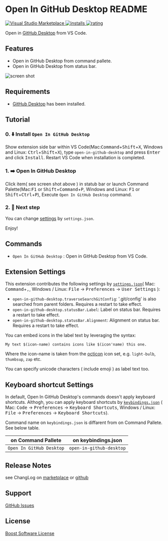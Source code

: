 # Open In GitHub Desktop README

[![Visual Studio Marketplace](https://vsmarketplacebadge.apphb.com/version/wraith13.open-in-github-desktop.svg) ![installs](https://vsmarketplacebadge.apphb.com/installs/wraith13.open-in-github-desktop.svg) ![rating](https://vsmarketplacebadge.apphb.com/rating/wraith13.open-in-github-desktop.svg)](https://marketplace.visualstudio.com/items?itemName=wraith13.open-in-github-desktop)

Open in [GitHub Desktop](https://desktop.github.com/) from VS Code.

## Features

* Open in GitHub Desktop from command pallete.
* Open in GitHub Desktop from status bar.

![screen shot](https://raw.githubusercontent.com/wraith13/open-in-github-desktop-vscode/master/images/screenshot.png)

## Requirements

* [GitHub Desktop](https://desktop.github.com/) has been installed.

## Tutorial

### 0. ⬇️ Install `Open In GitHub Desktop`

Show extension side bar within VS Code(Mac:<kbd>Command</kbd>+<kbd>Shift</kbd>+<kbd>X</kbd>, Windows and Linux: <kbd>Ctrl</kbd>+<kbd>Shift</kbd>+<kbd>X</kbd>), type `open-in-github-desktop` and press <kbd>Enter</kbd> and click <kbd>Install</kbd>. Restart VS Code when installation is completed.

### 1. ➡️ Open In GitHub Desktop

Click item( see screen shot above ) in statub bar or launch Command Palette(Mac:<kbd>F1</kbd> or <kbd>Shift</kbd>+<kbd>Command</kbd>+<kbd>P</kbd>, Windows and Linux: <kbd>F1</kbd> or <kbd>Shift</kbd>+<kbd>Ctrl</kbd>+<kbd>P</kbd>), Execute `Open In GitHub Desktop` command.

### 2. 🔧 Next step

You can change [settings](#extension-settings) by `settings.json`.

Enjoy!

## Commands

* `Open In GitHub Desktop` : Open in GitHub Desktop from VS Code.

## Extension Settings

This extension contributes the following settings by [`settings.json`](https://code.visualstudio.com/docs/customization/userandworkspace#_creating-user-and-workspace-settings)( Mac: <kbd>Command</kbd>+<kbd>,</kbd>, Windows / Linux: <kbd>File</kbd> -> <kbd>Preferences</kbd> -> <kbd>User Settings</kbd> ):

* `open-in-github-desktop.traverseSearchGitConfig`: '.git/config' is also searched from parent folders. Requires a restart to take effect.
* `open-in-github-desktop.statusBar.Label`: Label on status bar. Requires a restart to take effect.
* `open-in-github-desktop.statusBar.Alignment`: Alignment on status bar. Requires a restart to take effect.

You can embed icons in the label text by leveraging the syntax:

`My text $(icon-name) contains icons like $(icon'name) this one.`

Where the icon-name is taken from the [octicon](https://octicons.github.com) icon set, e.g. `light-bulb`, `thumbsup`, `zap` etc.

You can specify unicode characters ( include emoji ) as label text too.

## Keyboard shortcut Settings

In default, Open In GitHub Desktop's commands doesn't apply keyboard shortcuts. Althogh,
you can apply keyboard shortcuts by [`keybindings.json`](https://code.visualstudio.com/docs/customization/keybindings#_customizing-shortcuts)
( Mac: <kbd>Code</kbd> -> <kbd>Preferences</kbd> -> <kbd>Keyboard Shortcuts</kbd>, Windows / Linux: <kbd>File</kbd> -> <kbd>Preferences</kbd> -> <kbd>Keyboard Shortcuts</kbd>).

Command name on `keybindings.json` is diffarent from on Command Pallete. See below table.

|on Command Pallete|on keybindings.json|
|-|-|
|`Open In GitHub Desktop`|`open-in-github-desktop`|

## Release Notes

see ChangLog on [marketplace](https://marketplace.visualstudio.com/items/wraith13.open-in-github-desktop/changelog) or [github](https://github.com/wraith13/open-in-github-desktop-vscode/blob/master/CHANGELOG.md)

## Support

[GitHub Issues](https://github.com/wraith13/open-in-github-desktop-vscode/issues)

## License

[Boost Software License](https://github.com/wraith13/open-in-github-desktop-vscode/blob/master/LICENSE_1_0.txt)
